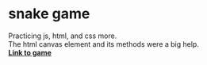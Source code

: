 # snake game
Practicing js, html, and css more. 
\
The html canvas element and its methods were a big help.
\
**[Link to game](https://namhnguye.github.io/snake-game/)**
